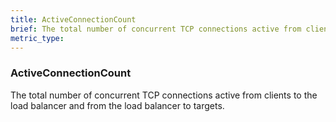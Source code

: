 ```yaml
---
title: ActiveConnectionCount
brief: The total number of concurrent TCP connections active from clients to the load balancer and from the load balancer to targets.
metric_type:
---
```

### ActiveConnectionCount

The total number of concurrent TCP connections active from clients to the load balancer and from the load balancer to targets.
